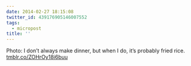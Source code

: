 ```yaml
---
date: 2014-02-27 18:15:08
twitter_id: 439176905146007552
tags:
  - micropost
title: ''
---
```


Photo: I don’t always make dinner, but when I do, it’s probably fried rice. [tmblr.co/ZOHrOy18i6buu](http://tmblr.co/ZOHrOy18i6buu)
